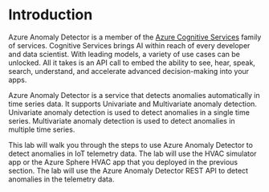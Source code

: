 # Introduction

Azure Anomaly Detector is a member of the [Azure Cognitive Services](https://azure.microsoft.com/products/cognitive-services/#overview) family of services. Cognitive Services brings AI within reach of every developer and data scientist. With leading models, a variety of use cases can be unlocked. All it takes is an API call to embed the ability to see, hear, speak, search, understand, and accelerate advanced decision-making into your apps.

Azure Anomaly Detector is a service that detects anomalies automatically in time series data. It supports Univariate and Multivariate anomaly detection. Univariate anomaly detection is used to detect anomalies in a single time series. Multivariate anomaly detection is used to detect anomalies in multiple time series.

This lab will walk you through the steps to use Azure Anomaly Detector to detect anomalies in IoT telemetry data. The lab will use the HVAC simulator app or the Azure Sphere HVAC app that you deployed in the previous section. The lab will use the Azure Anomaly Detector REST API to detect anomalies in the telemetry data.

<!-- Azure Cognitive Services are a collection of intelligent APIs that you can use to add cognitive features to your applications without having to build the models yourself. -->
